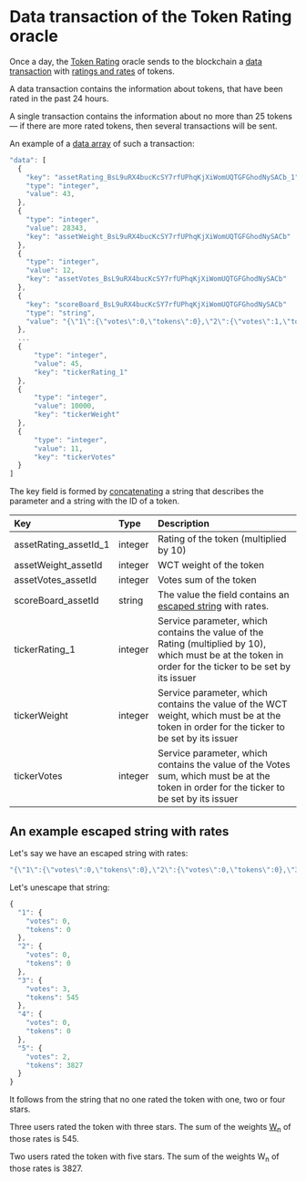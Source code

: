 # Data transaction of the Token Rating oracle

Once a day, the [Token Rating](https://oracles.wavesexplorer.com/oracle/3P2eDV4pWJGmPjLGLrW4dsMA53te4gzkwnH) oracle sends to the blockchain a [data transaction](/en/blockchain/transaction-type/data-transaction) with [ratings and rates](/en/ecosystem/waves-token-rating/rating-formula) of tokens.

A data transaction contains the information about tokens, that have been rated in the past 24 hours.

A single transaction contains the information about no more than 25 tokens —  if there are more rated tokens, then several transactions will be sent.

An example of a [data array](/en/blockchain/transaction-type/data-transaction) of such a transaction:

``` js
"data": [
  {
    "key": "assetRating_BsL9uRX4bucKcSY7rfUPhqKjXiWomUQTGFGhodNySACb_1"
    "type": "integer",
    "value": 43,
  },
  {
    "type": "integer",
    "value": 28343,
    "key": "assetWeight_BsL9uRX4bucKcSY7rfUPhqKjXiWomUQTGFGhodNySACb"
  },
  {
    "type": "integer",
    "value": 12,
    "key": "assetVotes_BsL9uRX4bucKcSY7rfUPhqKjXiWomUQTGFGhodNySACb"
  },
  {
    "key": "scoreBoard_BsL9uRX4bucKcSY7rfUPhqKjXiWomUQTGFGhodNySACb"
    "type": "string",
    "value": "{\"1\":{\"votes\":0,\"tokens\":0},\"2\":{\"votes\":1,\"tokens\":322},\"3\":{\"votes\":0,\"tokens\":0},\"4\":{\"votes\":0,\"tokens\":0},\"5\":{\"votes\":1,\"tokens\":1120}}",
  },
  ...
  {
      "type": "integer",
      "value": 45,
      "key": "tickerRating_1"
  },
  {
      "type": "integer",
      "value": 10000,
      "key": "tickerWeight"
  },
  {
      "type": "integer",
      "value": 11,
      "key": "tickerVotes"
  }
]
```

The key field is formed by [concatenating](https://en.wikipedia.org/wiki/Concatenation) a string that describes the parameter and a string with the ID of a token.

| Key | Type | Description |
| :--- | :--- | :--- |
| assetRating_assetId_1 | integer | Rating of the token (multiplied by 10) |
| assetWeight_assetId | integer | WCT weight of the token |
| assetVotes_assetId | integer | Votes sum of the token |
| scoreBoard_assetId | string | The value the field contains an [escaped string](https://en.wikipedia.org/wiki/Escape_character) with rates. |
| tickerRating_1 | integer | Service parameter, which contains the value of the Rating (multiplied by 10), which must be at the token in order for the ticker to be set by its issuer |
| tickerWeight | integer | Service parameter, which contains the value of the WCT weight, which must be at the token in order for the ticker to be set by its issuer |
| tickerVotes | integer | Service parameter, which contains the value of the Votes sum, which must be at the token in order for the ticker to be set by its issuer |

## An example escaped string with rates

Let's say we have an escaped string with rates:

``` js
"{\"1\":{\"votes\":0,\"tokens\":0},\"2\":{\"votes\":0,\"tokens\":0},\"3\":{\"votes\":3,\"tokens\":545},\"4\":{\"votes\":0,\"tokens\":0},\"5\":{\"votes\":2,\"tokens\":3827}}"
```

Let's unescape that string:

``` js
{
  "1": {
    "votes": 0,
    "tokens": 0
  },
  "2": {
    "votes": 0,
    "tokens": 0
  },
  "3": {
    "votes": 3,
    "tokens": 545
  },
  "4": {
    "votes": 0,
    "tokens": 0
  },
  "5": {
    "votes": 2,
    "tokens": 3827
  }
}
```

It follows from the string that no one rated the token with one, two or four stars.

Three users rated the token with three stars. The sum of the weights [W<sub>n</sub>](/en/ecosystem/waves-token-rating/rating-formula) of those rates is 545.

Two users rated the token with five stars. The sum of the weights W<sub>n</sub> of those rates is 3827.
